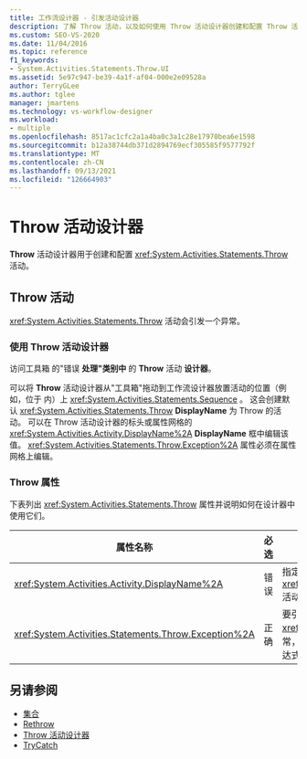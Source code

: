 ```yaml
---
title: 工作流设计器 - 引发活动设计器
description: 了解 Throw 活动，以及如何使用 Throw 活动设计器创建和配置 Throw 活动。
ms.custom: SEO-VS-2020
ms.date: 11/04/2016
ms.topic: reference
f1_keywords:
- System.Activities.Statements.Throw.UI
ms.assetid: 5e97c947-be39-4a1f-af04-000e2e09528a
author: TerryGLee
ms.author: tglee
manager: jmartens
ms.technology: vs-workflow-designer
ms.workload:
- multiple
ms.openlocfilehash: 8517ac1cfc2a1a4ba0c3a1c28e17970bea6e1598
ms.sourcegitcommit: b12a38744db371d2894769ecf305585f9577792f
ms.translationtype: MT
ms.contentlocale: zh-CN
ms.lasthandoff: 09/13/2021
ms.locfileid: "126664903"
---
```

# <a name="throw-activity-designer"></a>Throw 活动设计器

**Throw** 活动设计器用于创建和配置 <xref:System.Activities.Statements.Throw> 活动。

## <a name="the-throw-activity"></a>Throw 活动

<xref:System.Activities.Statements.Throw> 活动会引发一个异常。

### <a name="using-the-throw-activity-designer"></a>使用 Throw 活动设计器

访问工具箱 的"错误 **处理"类别中** 的 **Throw** 活动 **设计器**。

可以将 **Throw** 活动设计器从"工具箱"拖动到工作流设计器放置活动的位置（例如，位于 内）上 <xref:System.Activities.Statements.Sequence> 。 这会创建默认 <xref:System.Activities.Statements.Throw> **DisplayName** 为 Throw 的活动。 可以在 Throw 活动设计器的标头或属性网格的 <xref:System.Activities.Activity.DisplayName%2A> **DisplayName** 框中编辑该值。 <xref:System.Activities.Statements.Throw.Exception%2A> 属性必须在属性网格上编辑。

### <a name="the-throw-properties"></a>Throw 属性

下表列出 <xref:System.Activities.Statements.Throw> 属性并说明如何在设计器中使用它们。

|属性名称|必选|使用情况|
|-|--------------|-|
|<xref:System.Activities.Activity.DisplayName%2A>|错误|指定 <xref:System.Activities.Statements.Throw> 活动的可选友好名称。 默认值为 Throw。|
|<xref:System.Activities.Statements.Throw.Exception%2A>|正确|要引发的异常。 此异常必须派生自 <xref:System.Exception>。 若要指定此异常，请在属性网格中键入 Visual Basic 表达式。|

## <a name="see-also"></a>另请参阅

- [集合](../workflow-designer/collection-activity-designers.md)
- [Rethrow](../workflow-designer/rethrow-activity-designer.md)
- [Throw 活动设计器](../workflow-designer/throw-activity-designer.md)
- [TryCatch](../workflow-designer/trycatch-activity-designer.md)
